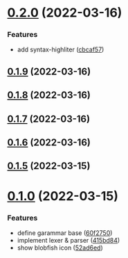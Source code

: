 # [0.2.0](https://github.com/pcha/intellij-bloblang-support/compare/v0.1.9...v0.2.0) (2022-03-16)


### Features

* add syntax-highliter ([cbcaf57](https://github.com/pcha/intellij-bloblang-support/commit/cbcaf57829f6267dee9e1d04dff8dca4f80b7b0d))



## [0.1.9](https://github.com/pcha/intellij-bloblang-support/compare/v0.1.8...v0.1.9) (2022-03-16)



## [0.1.8](https://github.com/pcha/intellij-bloblang-support/compare/v0.1.7...v0.1.8) (2022-03-16)



## [0.1.7](https://github.com/pcha/intellij-bloblang-support/compare/v0.1.6...v0.1.7) (2022-03-16)



## [0.1.6](https://github.com/pcha/intellij-bloblang-support/compare/v0.1.5...v0.1.6) (2022-03-16)



## [0.1.5](https://github.com/pcha/intellij-bloblang-support/compare/v0.1.0...v0.1.5) (2022-03-15)



# [0.1.0](https://github.com/pcha/intellij-bloblang-support/compare/52ad6ed1b0a4588f92e5cbe9a73bc21a33944df2...v0.1.0) (2022-03-15)


### Features

* define garammar base ([60f2750](https://github.com/pcha/intellij-bloblang-support/commit/60f27503319311377f2d7394743376a4e4b33d49))
* implement lexer & parser ([415bd84](https://github.com/pcha/intellij-bloblang-support/commit/415bd8429c25a1c83018189a6b2887ea4308a1fd))
* show blobfish icon ([52ad6ed](https://github.com/pcha/intellij-bloblang-support/commit/52ad6ed1b0a4588f92e5cbe9a73bc21a33944df2))




